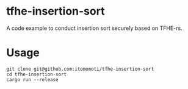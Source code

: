 # tfhe-insertion-sort
A code example to conduct insertion sort securely based on TFHE-rs.

# Usage
```
git clone git@github.com:itomomoti/tfhe-insertion-sort
cd tfhe-insertion-sort
cargo run --release
```
